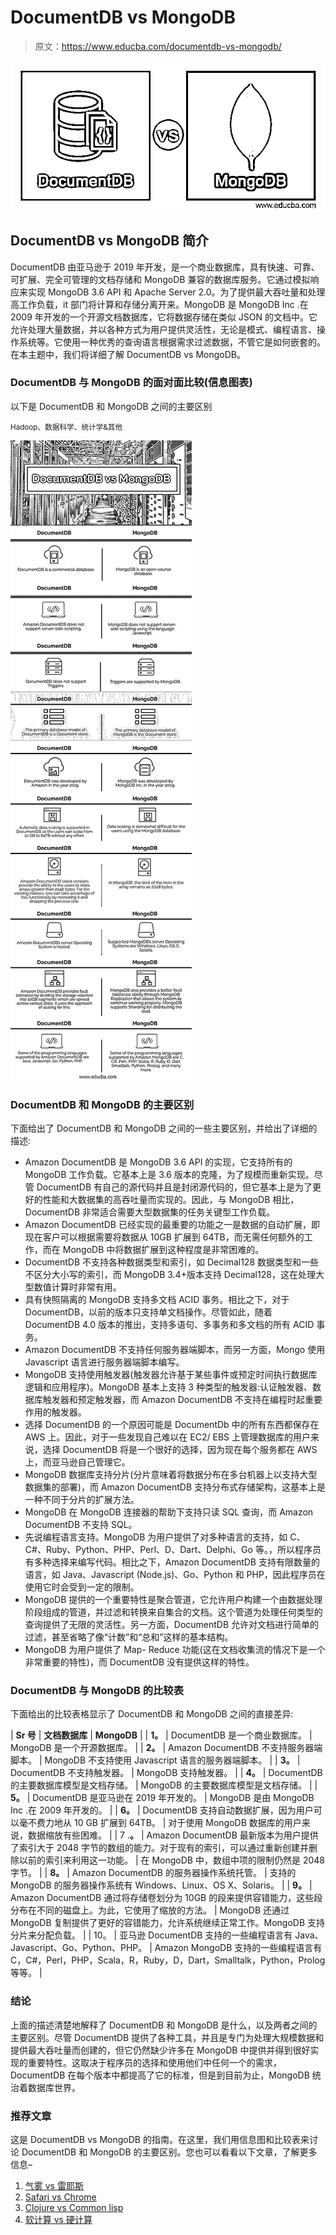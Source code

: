 # DocumentDB vs MongoDB

> 原文：<https://www.educba.com/documentdb-vs-mongodb/>

![DocumentDB-vs-MongoDB](img/ba84b0aad26d607739400dce7ade673b.png)



## DocumentDB vs MongoDB 简介

DocumentDB 由亚马逊于 2019 年开发，是一个商业数据库，具有快速、可靠、可扩展、完全可管理的文档存储和 MongoDB 兼容的数据库服务。它通过模拟响应来实现 MongoDB 3.6 API 和 Apache Server 2.0。为了提供最大吞吐量和处理高工作负载，it 部门将计算和存储分离开来。MongoDB 是 MongoDB Inc .在 2009 年开发的一个开源文档数据库，它将数据存储在类似 JSON 的文档中。它允许处理大量数据，并以各种方式为用户提供灵活性，无论是模式、编程语言、操作系统等。它使用一种优秀的查询语言根据需求过滤数据，不管它是如何嵌套的。在本主题中，我们将详细了解 DocumentDB vs MongoDB。

### DocumentDB 与 MongoDB 的面对面比较(信息图表)

以下是 DocumentDB 和 MongoDB 之间的主要区别

<small>Hadoop、数据科学、统计学&其他</small>

![DocumentDB-vs-MongoDB-info](img/d30bf05de9653f8b57d4a0dd73ea6969.png)



### DocumentDB 和 MongoDB 的主要区别

下面给出了 DocumentDB 和 MongoDB 之间的一些主要区别，并给出了详细的描述:

*   Amazon DocumentDB 是 MongoDB 3.6 API 的实现，它支持所有的 MongoDB 工作负载。它基本上是 3.6 版本的克隆，为了规模而重新实现。尽管 DocumentDB 有自己的源代码并且是封闭源代码的，但它基本上是为了更好的性能和大数据集的高吞吐量而实现的。因此，与 MongoDB 相比，DocumentDB 非常适合需要大型数据集的任务关键型工作负载。
*   Amazon DocumentDB 已经实现的最重要的功能之一是数据的自动扩展，即现在客户可以根据需要将数据从 10GB 扩展到 64TB，而无需任何额外的工作，而在 MongoDB 中将数据扩展到这种程度是非常困难的。
*   DocumentDB 不支持各种数据类型和索引，如 Decimal128 数据类型和一些不区分大小写的索引，而 MongoDB 3.4+版本支持 Decimal128，这在处理大型数值计算时非常有用。
*   具有快照隔离的 MongoDB 支持多文档 ACID 事务。相比之下，对于 DocumentDB，以前的版本只支持单文档操作。尽管如此，随着 DocumentDB 4.0 版本的推出，支持多语句、多事务和多文档的所有 ACID 事务。
*   Amazon DocumentDB 不支持任何服务器端脚本，而另一方面，Mongo 使用 Javascript 语言进行服务器端脚本编写。
*   MongoDB 支持使用触发器(触发器允许基于某些事件或预定时间执行数据库逻辑和应用程序)。MongoDB 基本上支持 3 种类型的触发器:认证触发器、数据库触发器和预定触发器，而 Amazon DocumentDB 不支持在编程时起重要作用的触发器。
*   选择 DocumentDB 的一个原因可能是 DocumentDb 中的所有东西都保存在 AWS 上。因此，对于一些发现自己难以在 EC2/ EBS 上管理数据库的用户来说，选择 DocumentDB 将是一个很好的选择，因为现在每个服务都在 AWS 上，而亚马逊自己管理它。
*   MongoDB 数据库支持分片(分片意味着将数据分布在多台机器上以支持大型数据集的部署)，而 Amazon DocumentDB 支持分布式存储架构，这基本上是一种不同于分片的扩展方法。
*   MongoDB 在 MongoDB 连接器的帮助下支持只读 SQL 查询，而 Amazon DocumentDB 不支持 SQL。
*   先说编程语言支持。MongoDB 为用户提供了对多种语言的支持，如 C、C#、Ruby、Python、PHP、Perl、D、Dart、Delphi、Go 等。，所以程序员有多种选择来编写代码。相比之下，Amazon DocumentDB 支持有限数量的语言，如 Java、Javascript (Node.js)、Go、Python 和 PHP，因此程序员在使用它时会受到一定的限制。
*   MongoDB 提供的一个重要特性是聚合管道，它允许用户构建一个由数据处理阶段组成的管道，并过滤和转换来自集合的文档。这个管道为处理任何类型的查询提供了无限的灵活性。另一方面，DocumentDB 允许对文档进行简单的过滤，甚至省略了像“计数”和“总和”这样的基本结构。
*   MongoDB 为用户提供了 Map- Reduce 功能(这在文档收集流的情况下是一个非常重要的特性)，而 DocumentDB 没有提供这样的特性。

### DocumentDB 与 MongoDB 的比较表

下面给出的比较表格显示了 DocumentDB 和 MongoDB 之间的直接差异:

| **Sr 号** | **文档数据库** | **MongoDB** |
| **1。** | DocumentDB 是一个商业数据库。 | MongoDB 是一个开源数据库。 |
| **2。** | Amazon DocumentDB 不支持服务器端脚本。 | MongoDB 不支持使用 Javascript 语言的服务器端脚本。 |
| **3。** | DocumentDB 不支持触发器。 | MongoDB 支持触发器。 |
| **4。** | DocumentDB 的主要数据库模型是文档存储。 | MongoDB 的主要数据库模型是文档存储。 |
| **5。** | DocumentDB 是亚马逊在 2019 年开发的。 | MongoDB 是由 MongoDB Inc .在 2009 年开发的。 |
| **6。** | DocumentDB 支持自动数据扩展，因为用户可以毫不费力地从 10 GB 扩展到 64TB。 | 对于使用 MongoDB 数据库的用户来说，数据缩放有些困难。 |
| 7 .**。** | Amazon DocumentDB 最新版本为用户提供了索引大于 2048 字节的数组的能力。对于现有的索引，可以通过重新创建并删除以前的索引来利用这一功能。 | 在 MongoDB 中，数组中项的限制仍然是 2048 字节。 |
| **8。** | Amazon DocumentDB 的服务器操作系统托管。 | 支持的 MongoDB 的服务器操作系统有 Windows、Linux、OS X、Solaris。 |
| **9。** | Amazon DocumentDB 通过将存储卷划分为 10GB 的段来提供容错能力，这些段分布在不同的磁盘上。为此，它使用了缩放的方法。 | MongoDB 还通过 MongoDB 复制提供了更好的容错能力，允许系统继续正常工作。MongoDB 支持分片来分配负载。 |
| 10。 | 亚马逊 DocumentDB 支持的一些编程语言有 Java、Javascript、Go、Python、PHP。 | Amazon MongoDB 支持的一些编程语言有 C，C#，Perl，PHP，Scala，R，Ruby，D，Dart，Smalltalk，Python，Prolog 等等。 |

### 结论

上面的描述清楚地解释了 DocumentDB 和 MongoDB 是什么，以及两者之间的主要区别。尽管 DocumentDB 提供了各种工具，并且是专门为处理大规模数据和提供最大吞吐量而创建的，但它仍然缺少许多在 MongoDB 中提供并得到很好实现的重要特性。这取决于程序员的选择和使用他们中任何一个的需求，DocumentDB 在每个版本中都提高了它的标准，但是到目前为止，MongoDB 统治着数据库世界。

### 推荐文章

这是 DocumentDB vs MongoDB 的指南。在这里，我们用信息图和比较表来讨论 DocumentDB 和 MongoDB 的主要区别。您也可以看看以下文章，了解更多信息–

1.  [气雾 vs 雷耶斯](https://www.educba.com/aerospike-vs-redis/)
2.  [Safari vs Chrome](https://www.educba.com/safari-vs-chrome/)
3.  [Clojure vs Common lisp](https://www.educba.com/clojure-vs-common-lisp/)
4.  [软计算 vs 硬计算](https://www.educba.com/soft-computing-vs-hard-computing/)





